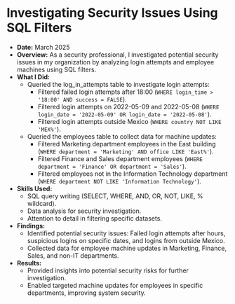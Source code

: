 # Investigating Security Issues Using SQL Filters
- **Date:** March 2025
- **Overview:** As a security professional, I investigated potential security issues in my organization by analyzing login attempts and employee machines using SQL filters.
- **What I Did:**
  - Queried the log_in_attempts table to investigate login attempts:
    - Filtered failed login attempts after 18:00 (`WHERE login_time > '18:00' AND success = FALSE`).
    - Filtered login attempts on 2022-05-09 and 2022-05-08 (`WHERE login_date = '2022-05-09' OR login_date = '2022-05-08'`).
    - Filtered login attempts outside Mexico (`WHERE country NOT LIKE 'MEX%'`).
  - Queried the employees table to collect data for machine updates:
    - Filtered Marketing department employees in the East building (`WHERE department = 'Marketing' AND office LIKE 'East%'`).
    - Filtered Finance and Sales department employees (`WHERE department = 'Finance' OR department = 'Sales'`).
    - Filtered employees not in the Information Technology department (`WHERE department NOT LIKE 'Information Technology'`).
- **Skills Used:**
  - SQL query writing (SELECT, WHERE, AND, OR, NOT, LIKE, % wildcard).
  - Data analysis for security investigation.
  - Attention to detail in filtering specific datasets.
- **Findings:**
  - Identified potential security issues: Failed login attempts after hours, suspicious logins on specific dates, and logins from outside Mexico.
  - Collected data for employee machine updates in Marketing, Finance, Sales, and non-IT departments.
- **Results:**
  - Provided insights into potential security risks for further investigation.
  - Enabled targeted machine updates for employees in specific departments, improving system security.
